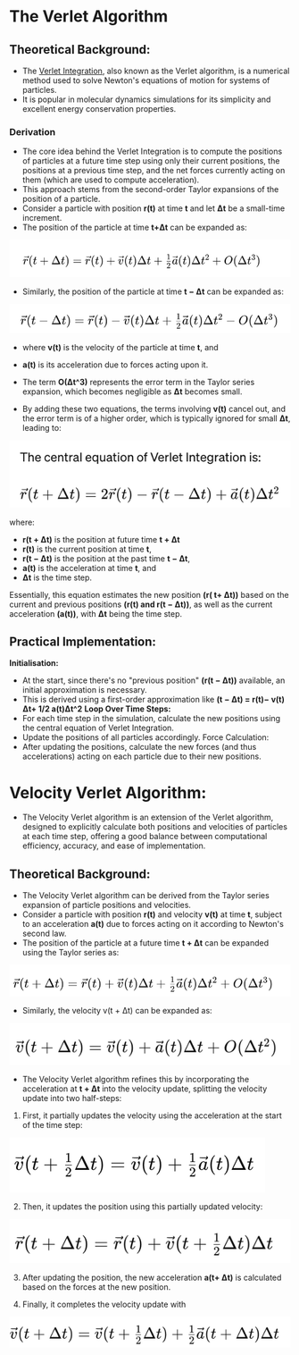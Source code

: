 # **The Verlet Algorithm** 
## **Theoretical Background:** 
-	The [Verlet Integration](https://www.algorithm-archive.org/contents/verlet_integration/verlet_integration.html), also known as the Verlet algorithm, is a numerical method used to solve Newton's equations of motion for systems of particles. 
-	It is  popular in molecular dynamics simulations for its simplicity and excellent energy conservation properties. 
### **Derivation**
-	The core idea behind the Verlet Integration is to compute the positions of particles at a future time step using only their current positions, the positions at a previous time step, and the net forces currently acting on them (which are used to compute acceleration). 
-	This approach stems from the second-order Taylor expansions of the position of a particle.
-	Consider a particle with position **r(t)** at time **t** and let **Δt** be a small-time increment. 
-	The position of the particle at time **t+Δt** can be expanded as:

![Verlet Integration  algorithm equation](Picture1.png)

-	Similarly, the position of the particle at time **t − Δt** can be expanded as:

![Verlet Integration  algorithm equation](Picture2.png)

-	where **v(t)** is the velocity of the particle at time **t**, and
-	 **a(t)** is its acceleration due to forces acting upon it. 
-	The term **O(Δt^3)** represents the error term in the Taylor series expansion, which becomes negligible as **Δt** becomes small.

-	By adding these two equations, the terms involving **v(t)** cancel out, and the error term is of a higher order, which is typically ignored for small **Δt**, leading to:

![Verlet Integration  algorithm equation](Picture3.png)


where: 
-	**r(t + Δt)** is the position at future time **t + Δt**
-	**r(t)** is the current position at time **t**, 
-   **r(t − Δt)** is the position at the past time **t − Δt**, 
-	**a(t)** is the acceleration at time **t**, and 
-	**Δt** is the time step.

Essentially, this equation estimates the new position **(r( t+ Δt))** based on the current and previous positions **(r(t) and r(t − Δt))**, as well as the current acceleration **(a(t))**, with **Δt** being the time step.  


## **Practical Implementation:** 
**Initialisation:** 
-	At the start, since there's no "previous position" **(r(t − Δt))** available, an initial approximation is necessary. 
-	This is derived using a first-order approximation like **(t − Δt) = r(t)− v(t) Δt+ 1/2 a(t)Δt^2**
**Loop Over Time Steps:** 
-	For each time step in the simulation, calculate the new positions using the central equation of Verlet Integration. 
-	Update the positions of all particles accordingly. 
Force Calculation: 
-	After updating the positions, calculate the new forces (and thus accelerations) acting on each particle due to their new positions.


# **Velocity Verlet Algorithm:**
-	The Velocity Verlet algorithm is an extension of the Verlet algorithm, designed to explicitly calculate both positions and velocities of particles at each time step, offering a good balance between computational efficiency, accuracy, and ease of implementation. 

## Theoretical Background:
-	The Velocity Verlet algorithm can be derived from the Taylor series expansion of particle positions and velocities. 
-	Consider a particle with position **r(t)** and velocity **v(t)** at time **t**, subject to an acceleration **a(t)** due to forces acting on it according to Newton's second law. 
-	The position of the particle at a future time **t + Δt** can be expanded using the Taylor series as:

![Verlet Integration  algorithm equation](Picture4.png)

-	Similarly, the velocity v(t + Δt) can be expanded as:

![Verlet Integration  algorithm equation](Picture5.png)

-	The Velocity Verlet algorithm refines this by incorporating the acceleration at **t + Δt** into the velocity update, splitting the velocity update into two half-steps:
1.	First, it partially updates the velocity using the acceleration at the start of the time step:

![Verlet Integration  algorithm equation](Picture6.png)

2.	Then, it updates the position using this partially updated velocity:

![Verlet Integration  algorithm equation](Picture7.png)

3.	After updating the position, the new acceleration **a(t+ Δt)** is calculated based on the forces at the new position.

4.	Finally, it completes the velocity update with

![Verlet Integration  algorithm equation](Picture8.png)







